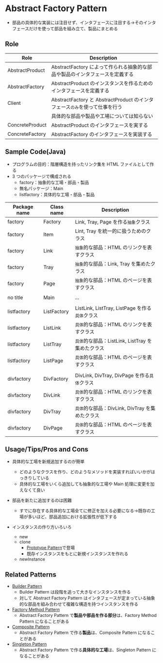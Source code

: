 # Abstract Factory Pattern

- 部品の具体的な実装には注目せず、インタフェースに注目する->そのインタフェースだけを使って部品を組み立て、製品にまとめる

## Role

| Role            | Description                                                                  |
| --------------- | ---------------------------------------------------------------------------- |
| AbstractProduct | AbstractFactory によって作られる抽象的な部品や製品のインタフェースを定義する |
| AbstractFactory | AbstractProduct のインスタンスを作るためのインタフェースを定義する           |
| Client          | AbstractFactory と AbstractProduct のインタフェース`のみ`を使って仕事を行う  |
|                 | 具体的な部品や製品や工場については知らない                                   |
| ConcreteProduct | AbstractProduct のインタフェースを実する                                     |
| ConcreteFactory | AbstractFactory のインタフェースを実装する                                   |

## Sample Code(Java)

- プログラムの目的：階層構造を持ったリンク集を HTML ファイルとして作る
- 3 つのパッケージで構成される
  - factory：抽象的な工場・部品・製品
  - 無名パッケージ：Main
  - listfactory：具体的な工場・部品・製品

| Package name | Class name  | Description                                       |
| ------------ | ----------- | ------------------------------------------------- |
| factory      | Factory     | Link, Tray, Page を作る`抽象`クラス               |
| factory      | Item        | Lint, Tray を統一的に扱うためのクラス             |
| factory      | Link        | `抽象`的な部品：HTML のリンクを表すクラス         |
| factory      | Tray        | `抽象`的な部品：Link, Tray を集めたクラス         |
| factory      | Page        | `抽象`的な部品：HTML のページを表すクラス         |
|              |             |                                                   |
| no title     | Main        | ...                                               |
|              |             |                                                   |
| listfactory  | ListFactory | ListLink, ListTray, ListPage を作る`具体`クラス   |
| listfactory  | ListLink    | `具体`的な部品：HTML のリンクを表すクラス         |
| listfactory  | ListTray    | `具体`的な部品：ListLink, ListTray を集めたクラス |
| listfactory  | ListPage    | `具体`的な部品：HTML のページを表すクラス         |
|              |             |                                                   |
| divfactory   | DivFactory  | DivLink, DivTray, DivPage を作る`具体`クラス      |
| divfactory   | DivLink     | `具体`的な部品：HTML のリンクを表すクラス         |
| divfactory   | DivTray     | `具体`的な部品：DivLink, DivTray を集めたクラス   |
| divfactory   | DivPage     | `具体`的な部品：HTML のページを表すクラス         |

## Usage/Tips/Pros and Cons

- 具体的な工場を新規追加するのが簡単
  - どのようなクラスを作り、どのようなメソッドを実装すればいいかがはっきりしている
  - 具体的な工場をいくら追加しても抽象的な工場や Main 処理に変更を加えなくて良い
- 部品を新たに追加するのは困難

  - すでに存在する具体的な工場全てに修正を加える必要になる->既存の工場が多いほど、部品追加における拡張性が低下する

- インスタンスの作り方いろいろ
  - new
  - clone
    - [Prototype Pattern](../06-prototype-pattern/)で登場
    - 既存インスタンスをもとに新規インスタンスを作れる
  - newInstance

## Related Patterns

- [Builder Pattern](../07-builder-pattern/)
  - Builder Pattern は段階を追って大きなインスタンスを作る
  - 対して Abstract Factory Pattern はインタフェースが定まっている抽象的な部品を組み合わせて複雑な構造を持つインスタンスを作る
- [Factory Method Pattern](../04-factory-method-pattern/)
  - Abstract Factory Pattern で**製品や部品を作る部分**は、Factory Method Pattern になることがある
- [Composite Pattern](../11-composite-pattern/)
  - Abstract Factory Pattern で作る**製品**は、Composite Pattern になることがある
- [Singleton Pattern](../05-singleton-pattern/)
  - Abstract Factory Pattern で作る**具体的な工場**は、Singleton Pattern になることがある
